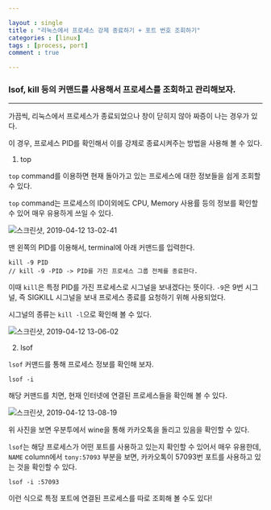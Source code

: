 ```yaml
---

layout : single
title : "리눅스에서 프로세스 강제 종료하기 + 포트 번호 조회하기"
categories : [linux]
tags : [process, port]
comment : true

---
```


### lsof, kill 등의 커맨드를 사용해서 프로세스를 조회하고 관리해보자.

---

가끔씩, 리눅스에서 프로세스가 종료되었으나 창이 닫히지 않아 짜증이 나는 경우가 있다.

이 경우, 프로세스 PID를 확인해서 이를 강제로 종료시켜주는 방법을 사용해 볼 수 있다.

1. top

`top` command를 이용하면 현재 돌아가고 있는 프로세스에 대한 정보들을 쉽게 조회할 수 있다.

`top` command는 프로세스의 ID이외에도 CPU, Memory 사용률 등의 정보를 확인할 수 있어 매우 유용하게 쓰일 수 있다.

![스크린샷, 2019-04-12 13-02-41](https://user-images.githubusercontent.com/26838115/56011596-556dab80-5d23-11e9-9e13-1203dbf5b915.png)


맨 왼쪽의 PID를 이용해서, terminal에 아래 커맨드를 입력한다.

```
kill -9 PID
// kill -9 -PID -> PID를 가진 프로세스 그룹 전체를 종료한다.
```

이때 `kill`은 특정 PID를 가진 프로세스로 시그널을 보내겠다는 뜻이다. `-9`은 9번 시그널, 즉 SIGKILL 시그널을 보내 프로세스 종료를 요청하기 위해 사용되었다.

시그널의 종류는 `kill -l`으로 확인해 볼 수 있다.

![스크린샷, 2019-04-12 13-06-02](https://user-images.githubusercontent.com/26838115/56011696-c1501400-5d23-11e9-9ad4-b3331070dfc9.png)

2. lsof

`lsof` 커맨드를 통해 프로세스 정보를 확인해 보자.

```
lsof -i
```

해당 커맨드를 치면, 현재 인터넷에 연결된 프로세스들을 확인해 볼 수 있다.

![스크린샷, 2019-04-12 13-08-19](https://user-images.githubusercontent.com/26838115/56011762-19871600-5d24-11e9-9f9a-1ecd3f3c6034.png)

위 사진을 보면 우분투에서 wine을 통해 카카오톡을 돌리고 있음을 확인할 수 있다.

`lsof`는 해당 프로세스가 어떤 포트를 사용하고 있는지 확인할 수 있어서 매우 유용한데, `NAME` column에서 `tony:57093` 부분을 보면, 카카오톡이 57093번 포트를 사용하고 있는 것을 확인할 수 있다.

```
lsof -i :57093
```

이런 식으로 특정 포트에 연결된 프로세스를 따로 조회해 볼 수도 있다!